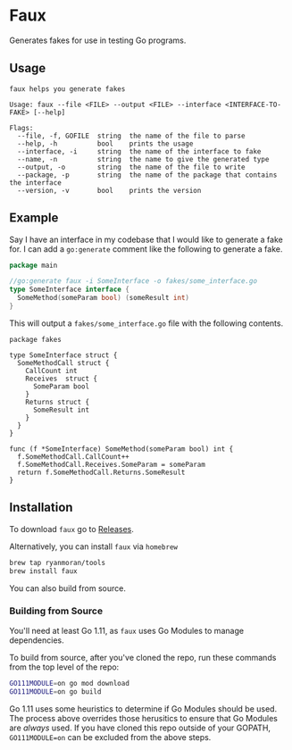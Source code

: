 # Faux

Generates fakes for use in testing Go programs.

## Usage
```
faux helps you generate fakes

Usage: faux --file <FILE> --output <FILE> --interface <INTERFACE-TO-FAKE> [--help]

Flags:
  --file, -f, GOFILE  string  the name of the file to parse
  --help, -h          bool    prints the usage
  --interface, -i     string  the name of the interface to fake
  --name, -n          string  the name to give the generated type
  --output, -o        string  the name of the file to write
  --package, -p       string  the name of the package that contains the interface
  --version, -v       bool    prints the version
```

## Example

Say I have an interface in my codebase that I would like to generate a fake for.
I can add a `go:generate` comment like the following to generate a fake.
```Go
package main

//go:generate faux -i SomeInterface -o fakes/some_interface.go
type SomeInterface interface {
  SomeMethod(someParam bool) (someResult int)
}
```

This will output a `fakes/some_interface.go` file with the following contents.
```
package fakes

type SomeInterface struct {
  SomeMethodCall struct {
    CallCount int
    Receives  struct {
      SomeParam bool
    }
    Returns struct {
      SomeResult int
    }
  }
}

func (f *SomeInterface) SomeMethod(someParam bool) int {
  f.SomeMethodCall.CallCount++
  f.SomeMethodCall.Receives.SomeParam = someParam
  return f.SomeMethodCall.Returns.SomeResult
}
```

## Installation

To download `faux` go to [Releases](https://github.com/ryanmoran/faux/releases).

Alternatively, you can install `faux` via `homebrew`
```sh
brew tap ryanmoran/tools
brew install faux
```

You can also build from source.

### Building from Source
You'll need at least Go 1.11, as
`faux` uses Go Modules to manage dependencies.

To build from source, after you've cloned the repo, run these commands from the top level of the repo:

```bash
GO111MODULE=on go mod download
GO111MODULE=on go build
```

Go 1.11 uses some heuristics to determine if Go Modules should be used.
The process above overrides those herusitics
to ensure that Go Modules are _always_ used.
If you have cloned this repo outside of your GOPATH,
`GO111MODULE=on` can be excluded from the above steps.
